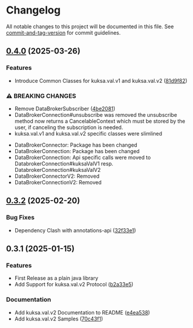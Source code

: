 # Changelog

All notable changes to this project will be documented in this file. See [commit-and-tag-version](https://github.com/absolute-version/commit-and-tag-version) for commit guidelines.

## [0.4.0](https://github.com/eclipse-kuksa/kuksa-java-sdk/compare/release/release/v0.3.2...release/v0.4.0) (2025-03-26)

### Features

* Introduce Common Classes for kuksa.val.v1 and kuksa.val.v2 ([81d9f82](https://github.com/eclipse-kuksa/kuksa-java-sdk/commit/81d9f8236269ba72020a3ecaad9b9d86bdfda6a2))


### ⚠ BREAKING CHANGES

* Remove DataBrokerSubscriber ([4be2081](https://github.com/eclipse-kuksa/kuksa-java-sdk/commit/4be20818617e160ae95775a677c8eb2c12011a91))
* DataBrokerConnection#unsubscribe was removed
the unsubscribe method now returns a CancelableContext which
must be stored by the user, if canceling the subscription is needed.
* kuksa.val.v1 and kuksa.val.v2 specific classes were slimlined
- DataBrokerConnector: Package has been changed
- DataBrokerConnection: Package has been changed
- DataBrokerConnection: Api specific calls were moved to DatabrokerConnection#kuksaValV1 resp. DatabrokerConnection#kuksaValV2
- DataBrokerConnectorV2: Removed
- DataBrokerConnectionV2: Removed

## [0.3.2](https://github.com/eclipse-kuksa/kuksa-java-sdk/compare/release/release/v0.3.1...release/v0.3.2) (2025-02-20)


### Bug Fixes

* Dependency Clash with annotations-api ([32f33e1](https://github.com/eclipse-kuksa/kuksa-java-sdk/commit/32f33e18f4e107cb2cdb3c50060eb3b412de7339))

## 0.3.1 (2025-01-15)


### Features

* First Release as a plain java library
* Add Support for kuksa.val.v2 Protocol ([b2a33e5](https://github.com/eclipse-kuksa/kuksa-java-sdk/commit/b2a33e516846d5c1ad849afe521f1d339ac1d606))


### Documentation

* Add kuksa.val.v2 Documentation to README ([e4ea538](https://github.com/eclipse-kuksa/kuksa-java-sdk/commit/e4ea5384bd72461f7084e0ba982b35d347777be9))
* Add kuksa.val.v2 Samples ([70c43f1](https://github.com/eclipse-kuksa/kuksa-java-sdk/commit/70c43f1cad8b830e2fd273ccc9fe9a7987cc04d6))
